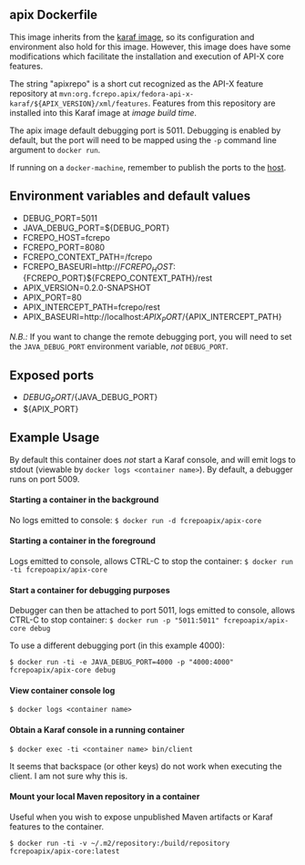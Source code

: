 ## apix Dockerfile

This image inherits from the [karaf image](../../karaf/4.0.7), so its configuration and environment also hold for this image.  However, this image does have some modifications which facilitate the installation and execution of API-X core features.

The string "apixrepo" is a short cut recognized as the API-X feature repository at `mvn:org.fcrepo.apix/fedora-api-x-karaf/${APIX_VERSION}/xml/features`.  Features from this repository are installed into this Karaf image at _image build time_.

The apix image default debugging port is 5011.  Debugging is enabled by default, but the port will need to be mapped using the `-p` command line argument to `docker run`.

If running on a `docker-machine`, remember to publish the ports to the [host](https://docs.docker.com/engine/reference/run/#/expose-incoming-ports).

## Environment variables and default values

* DEBUG_PORT=5011
* JAVA_DEBUG_PORT=${DEBUG_PORT}
* FCREPO_HOST=fcrepo
* FCREPO_PORT=8080
* FCREPO_CONTEXT_PATH=/fcrepo
* FCREPO_BASEURI=http://${FCREPO_HOST}:${FCREPO_PORT}${FCREPO_CONTEXT_PATH}/rest
* APIX_VERSION=0.2.0-SNAPSHOT
* APIX_PORT=80
* APIX_INTERCEPT_PATH=fcrepo/rest
* APIX_BASEURI=http://localhost:${APIX_PORT}/${APIX_INTERCEPT_PATH}

*N.B.:* If you want to change the remote debugging port, you will need to set the `JAVA_DEBUG_PORT` environment variable, _not_ `DEBUG_PORT`.

## Exposed ports

* ${DEBUG_PORT}/${JAVA_DEBUG_PORT}
* ${APIX_PORT}

## Example Usage

By default this container does _not_ start a Karaf console, and will emit logs to stdout (viewable by `docker logs <container name>`).  By default, a debugger runs on port 5009.

#### Starting a container in the background

No logs emitted to console:
`$ docker run -d fcrepoapix/apix-core`

#### Starting a container in the foreground

Logs emitted to console, allows CTRL-C to stop the container:
`$ docker run -ti fcrepoapix/apix-core`

#### Start a container for debugging purposes

Debugger can then be attached to port 5011, logs emitted to console, allows CTRL-C to stop container:
`$ docker run -p "5011:5011" fcrepoapix/apix-core debug`

To use a different debugging port (in this example 4000):

`$ docker run -ti -e JAVA_DEBUG_PORT=4000 -p "4000:4000" fcrepoapix/apix-core debug`

#### View container console log

`$ docker logs <container name>`

#### Obtain a Karaf console in a running container

`$ docker exec -ti <container name> bin/client`

It seems that backspace (or other keys) do not work when executing the client.  I am not sure why this is.

#### Mount your local Maven repository in a container

Useful when you wish to expose unpublished Maven artifacts or Karaf features to the container.

`$ docker run -ti -v ~/.m2/repository:/build/repository fcrepoapix/apix-core:latest`
